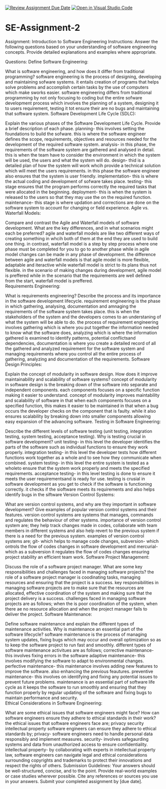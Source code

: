 [![Review Assignment Due Date](https://classroom.github.com/assets/deadline-readme-button-24ddc0f5d75046c5622901739e7c5dd533143b0c8e959d652212380cedb1ea36.svg)](https://classroom.github.com/a/-ucQIGTc)
[![Open in Visual Studio Code](https://classroom.github.com/assets/open-in-vscode-718a45dd9cf7e7f842a935f5ebbe5719a5e09af4491e668f4dbf3b35d5cca122.svg)](https://classroom.github.com/online_ide?assignment_repo_id=15212374&assignment_repo_type=AssignmentRepo)
# SE-Assignment-2
Assignment: Introduction to Software Engineering
Instructions:
Answer the following questions based on your understanding of software engineering concepts. Provide detailed explanations and examples where appropriate.

Questions:
Define Software Engineering:

What is software engineering, and how does it differ from traditional programming?
software engineering is the process of designing, developing and maintaining sofware systems. it  entails creation of programs that helps solve problems and accomplish certain tasks by the use of computers which make sworks easier.
software engineering differs from traditional programming by not only focusing to coding but the entire sofware development process which involves the planning of a system, designing it to users requirement, testing it tot ensure their are no bugs and maintaining that software system.
Software Development Life Cycle (SDLC):

Explain the various phases of the Software Development Life Cycle. Provide a brief description of each phase.
planning- this involves setting the foundations to build the sofware. this is where the software engineer defines the scope, requirements, objectives and resources needed for the development of the required software system. 
analysis- in this phase, the requirements of the software system are gathered and analysed in detail. this is when the team have to consider the environment in which the system will be used, the users and what the system will do.
design- thid is a detailed plan of how the system will work whcih provide a technical solution which will meet the users requirements. in this phase the software engineer also ensures that the system is user friendly.
implementation- this is where the actual coding and development of sofware takes place. 
testing- this stage ensures that the program performs correctly the required tasks that were allocated in the beginning.
deployment- this is when the system is released to the users so that they may use the on the required function.
maintenance- this stage is where updation and corrections are done on the software system to account for changing or field experience.
Agile vs. Waterfall Models:

Compare and contrast the Agile and Waterfall models of software development. What are the key differences, and in what scenarios might each be preferred?
agile and waterfall models are like two different ways of creating something in whcih both of them at the end they are used to build one thing.
in contrast, waterfall model is a step by step process where one phase must be completed for you to go to another phase while in agile model changes can be made in any phase of development.
the difference between agile and waterfall models is that agile model is more flexible, adaptable and iteractive while waterfall model is strict to its plans thus not flexible.
in the scenario of making changes during development, agile model is preffered while in the scenario that the requirements are well defined from the start, waterfall model is preffered.  
Requirements Engineering:

What is requirements engineering? Describe the process and its importance in the software development lifecycle.
requirement engineering is the phase in which gathering, analysing, documentation and amnaging the requirements of the software system takes place. this is when the stakeholders of the system and the developers comes to an understaning of what the system will be able to do.
the process of requirement engineering involves gathering which is where you put together the information needed to know what the software does, analyzing which is where the information gathered is examined to identify patterns, potential conflictsand dependencies, documentation is where you create a detailed record of all the gathered and analyzed requirement for the software system and managing requirements where you control all the entire process of gathering, analyzing and documentation of the requirements.
Software Design Principles:

Explain the concept of modularity in software design. How does it improve maintainability and scalability of software systems?
concept of modularity in software design is the breaking down of thw software into separate and independent components. each components focuses on a specific function making it easier to understand.
concept of modularity improves maintability and scalability of software in that when each components focuses on a specified function, this makes it easier to be maintained in that when a bug occurs the developer checks on the component that is faulty. while it also ensures scalability by breaking down into smaller components allowing easy expansion of the advancing software.
Testing in Software Engineering:

Describe the different levels of software testing (unit testing, integration testing, system testing, acceptance testing). Why is testing crucial in software development?
unit testing- in this level the developer identifies the parts of the software such as individual functions to ensure they work properly.
integration testing- in this level the developer tests how different functions work together as a whole and to see how they communicate when combined.
system testing-  in this level the entire system is tested as a wholeto ensure that the system work properly and meets the specified requirements.
acceptance testing- in this level testing is done to ensure it meets the user requirementsand is ready for use.
testing is crusial in software development as you get to check if the software is functioning correctly. it checks if the sioftware meets its requirements and also helps identify bugs in the siftware 
Version Control Systems:

What are version control systems, and why are they important in software development? Give examples of popular version control systems and their features.
version control systems are systems that manages, commands and regulates the behaviour of other systems.
importance of version control system are; they help track changes made in codes, collaborate with team members in different systems and also help revert to the previous system if there is a need for the previous system.
examples of version control systems are; git- which helps to manage code changes, subversion- which ontrols the flow of codes changes in software development and mercurial- which as a subversion it regulates the flow of codes changes ensuring project stability an efficient team work.
Software Project Management:

Discuss the role of a software project manager. What are some key responsibilities and challenges faced in managing software projects?
 the role of a software project manager is coodinating tasks, managing resources and ensuring that the project is a success.
 key responsibilities in managing software projects are to make sure that the resources are allocated, effective coordination of the system and making sure that the project delivery is a success.
 challenges faced in managing software projects are as follows; when the  is poor coordination of the system, when there ae no resource allocation and when the project manager fails to deliver the project.
Software Maintenance:

Define software maintenance and explain the different types of maintenance activities. Why is maintenance an essential part of the software lifecycle?
software maintenance is the process of managing system updates, fixing bugs which may occur and overall optimization so as to keep the software project to run fast and smoothly.
different types of software maintenance activitues are as follows;
corrective maintenance- this involves fixing errors in the software
adaptive maintenance- this involves modifying the software to adapt to environmental changes.
perfective maintenance- this maintenance involves adding new features to improve the software. also enhancing the previous feautures.
preventive maintenance-  this involves on identifying and fixing any potential issues to prevent future problems.
maintenance is an essential part of software life cycle as it keeps the software to run smoothly and ensuring that they function properly by regular updating of the software and fixing bugs to maintain performance and security.  
Ethical Considerations in Software Engineering:

What are some ethical issues that software engineers might face? How can software engineers ensure they adhere to ethical standards in their work?
the ethical issues that software engineers face are;
privacy
security
intellectual property
software engineers can ensure they adhere to ethical standards by;
privacy- software engineers need to handle personal data responsibly and implement measures.
security- involves safegaurding systems and data from unauthorized access to ensure confidentiality.
intellectual property- by collaborating with experts in intellectual property law, software engineers can navigate legal and ethical considerations surrounding copyrights and trademarks to protect their innovations and respect the rights of others.
Submission Guidelines:
Your answers should be well-structured, concise, and to the point.
Provide real-world examples or case studies wherever possible.
Cite any references or sources you use in your answers.
Submit your completed assignment by [due date].
